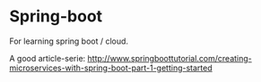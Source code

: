 # Spring-boot
For learning spring boot / cloud.

A good article-serie: http://www.springboottutorial.com/creating-microservices-with-spring-boot-part-1-getting-started

